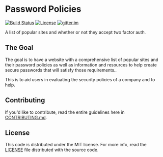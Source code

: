 Password Policies
=================

[![Build Status](http://img.shields.io/travis/hoovercj/perfectpass.svg?style=flat)](https://travis-ci.org/hoovercj/perfectpass)
[![License](http://img.shields.io/badge/license-mit-blue.svg?style=flat)](/LICENSE)
[![gitter.im](http://img.shields.io/badge/gitter-join%20chat%20%E2%86%92-orange.svg?style=flat)](https://gitter.im/hoovercj/perfectpass)

A list of popular sites and whether or not they accept two factor auth.

## The Goal

The goal is to have a website with a comprehensive list of popular sites and their password policies as well as information and resources to help create secure passwords that will satisfy those requirements..

This is to aid users in evaluating the security policies of a company and to help.

## Contributing

If you'd like to contribute, read the entire guidelines here in
[CONTRIBUTING.md][contrib].

## License

This code is distributed under the MIT license. For more info, read the
[LICENSE][license] file distributed with the source code.

[contrib]: /CONTRIBUTING.md
[license]: /LICENSE
